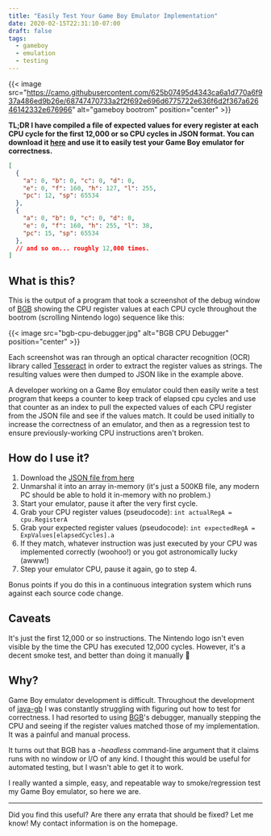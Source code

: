 ```yaml
---
title: "Easily Test Your Game Boy Emulator Implementation"
date: 2020-02-15T22:31:10-07:00
draft: false
tags:
  - gameboy
  - emulation
  - testing
---
```


{{< image src="https://camo.githubusercontent.com/625b07495d4343ca6a1d770a6f937a486ed9b26e/68747470733a2f2f692e696d6775722e636f6d2f367a62646142332e676966" alt="gameboy bootrom" position="center" >}}

**TL;DR I have compiled a file of expected values for every register at 
each CPU cycle for the first 12,000 or so CPU cycles in JSON format. You 
can download it [here](https://github.com/pmcanseco/java-gb/blob/master/src/test/resources/full-bios.txt) 
and use it to easily test your Game Boy emulator for correctness.**

```json
[
  { 
    "a": 0, "b": 0, "c": 0, "d": 0,
    "e": 0, "f": 160, "h": 127, "l": 255,
    "pc": 12, "sp": 65534
  },
  {
    "a": 0, "b": 0, "c": 0, "d": 0,
    "e": 0, "f": 160, "h": 255, "l": 38,
    "pc": 15, "sp": 65534
  },
  // and so on... roughly 12,000 times.
]
``` 

## What is this?
This is the output of a program that took a screenshot of the debug window
of [BGB](http://bgb.bircd.org/) showing the CPU register values at each 
CPU cycle throughout the bootrom (scrolling Nintendo logo) sequence like this:

{{< image src="bgb-cpu-debugger.jpg" alt="BGB CPU Debugger" position="center" >}}

Each screenshot was ran through an optical character recognition (OCR) 
library called [Tesseract](https://github.com/tesseract-ocr/) in order to
extract the register values as strings. The resulting values were then 
dumped to JSON like in the example above.

A developer working on a Game Boy emulator could then easily write a test
program that keeps a counter to keep track of elapsed cpu cycles and use
that counter as an index to pull the expected values of each CPU register
from the JSON file and see if the values match. It could be used initially
to increase the correctness of an emulator, and then as a regression test 
to ensure previously-working CPU instructions aren't broken.

## How do I use it?
1. Download the [JSON file from here](https://github.com/pmcanseco/java-gb/blob/master/src/test/resources/full-bios.txt)
1. Unmarshal it into an array in-memory (it's just a 500KB file, any modern 
PC should be able to hold it in-memory with no problem.)
1. Start your emulator, pause it after the very first cycle.
1. Grab your CPU register values (pseudocode): `int actualRegA = cpu.RegisterA`
1. Grab your expected register values (pseudocode): `int expectedRegA = ExpValues[elapsedCycles].a`
1. If they match, whatever instruction was just executed by your CPU was
implemented correctly (woohoo!) or you got astronomically lucky (awww!)
1. Step your emulator CPU, pause it again, go to step 4.

Bonus points if you do this in a continuous integration system which runs
against each source code change.

## Caveats
It's just the first 12,000 or so instructions. The Nintendo logo isn't even
visible by the time the CPU has executed 12,000 cycles. However, it's a
decent smoke test, and better than doing it manually 🙂

## Why?
Game Boy emulator development is difficult. Throughout the development of 
[java-gb](https://github.com/pmcanseco/java-gb) I was constantly struggling
with figuring out how to test for correctness. I had resorted to using
[BGB](http://bgb.bircd.org/)'s debugger, manually stepping the CPU and
seeing if the register values matched those of my implementation. It was a
painful and manual process.

It turns out that BGB has a _-headless_ command-line argument that it claims
runs with no window or I/O of any kind. I thought this would be useful for
automated testing, but I wasn't able to get it to work. 

I really wanted a simple, easy, and repeatable way to smoke/regression test 
my Game Boy emulator, so here we are.

---

Did you find this useful? Are there any errata that should be fixed? Let me know!
My contact information is on the homepage.

